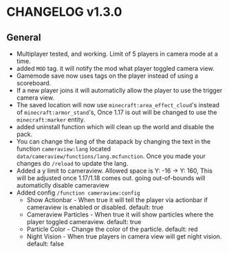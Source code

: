 # CHANGELOG v1.3.0
## General
- Multiplayer tested, and working. Limit of 5 players in camera mode at a time.
- added `MOD` tag. it will notify the mod what player toggled camera view.
- Gamemode save now uses tags on the player instead of using a scoreboard.
- If a new player joins it will automaticlly allow the player to use the trigger camera view.
- The saved location will now use `minecraft:area_effect_cloud`'s instead of `minecraft:armor_stand`'s, Once 1.17 is out will be changed to use the `minecraft:marker` entity.
- added uninstall function which will clean up the world and disable the pack.
- You can change the lang of the datapack by changing the text in the function `cameraview:lang` located `data/cameraview/functions/lang.mcfunction`. Once you made your changes do `/reload` to update the lang.
- Added a y limit to cameraview. Allowed space is Y: -16 -> Y: 160, This will be adjusted once 1.17/1.18 comes out. going out-of-bounds will automaticlly disable cameraview
- Added config `/function cameraview:config`
    - Show Actionbar - When true it will tell the player via actionbar if cameraview is enabled or disabled. default: true
    - Cameraview Particles - When true it will show particles where the player toggled cameraview. default: true
    - Particle Color - Change the color of the particle. default: red
    - Night Vision - When true players in camera view will get night vision. default: false
